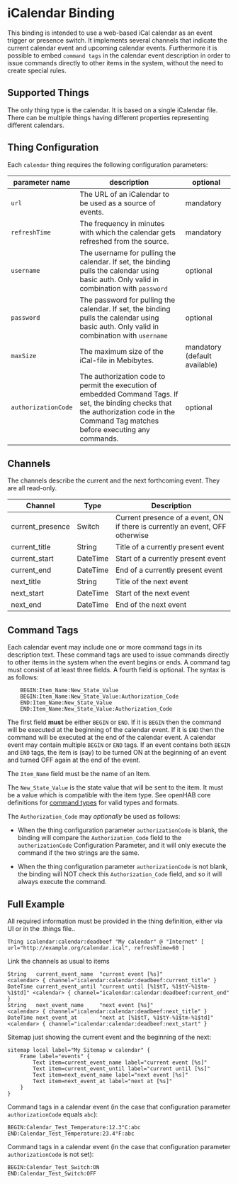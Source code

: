 # iCalendar Binding

This binding is intended to use a web-based iCal calendar as an event trigger or presence switch.
It implements several channels that indicate the current calendar event and upcoming calendar events.
Furthermore it is possible to embed `command tags` in the calendar event description in order to issue commands directly to other items in the system, without the need to create special rules. 

## Supported Things

The only thing type is the calendar.
It is based on a single iCalendar file.
There can be multiple things having different properties representing different calendars.

## Thing Configuration

Each `calendar` thing requires the following configuration parameters:

| parameter name      | description                                                                                                                                                                               | optional                      |
|---------------------|-------------------------------------------------------------------------------------------------------------------------------------------------------------------------------------------|-------------------------------|
| `url`               | The URL of an iCalendar to be used as a source of events.                                                                                                                                 | mandatory                     |
| `refreshTime`       | The frequency in minutes with which the calendar gets refreshed from the source.                                                                                                          | mandatory                     |
| `username`          | The username for pulling the calendar. If set, the binding pulls the calendar using basic auth. Only valid in combination with `password`                                                 | optional                      |
| `password`          | The password for pulling the calendar. If set, the binding pulls the calendar using basic auth. Only valid in combination with `username`                                                 | optional                      |
| `maxSize`           | The maximum size of the iCal-file in Mebibytes.                                                                                                                                           | mandatory (default available) |
| `authorizationCode` | The authorization code to permit the execution of embedded Command Tags. If set, the binding checks that the authorization code in the Command Tag matches before executing any commands. | optional                      |

## Channels

The channels describe the current and the next forthcoming event.
They are all read-only.

| Channel           | Type      | Description                                                                   |
|-------------------|-----------|-------------------------------------------------------------------------------|
| current_presence  | Switch    | Current presence of a event, ON if there is currently an event, OFF otherwise |
| current_title     | String    | Title of a currently present event                                            |
| current_start     | DateTime  | Start of a currently present event                                            |
| current_end       | DateTime  | End of a currently present event                                              |
| next_title        | String    | Title of the next event                                                       |
| next_start        | DateTime  | Start of the next event                                                       |
| next_end          | DateTime  | End of the next event                                                         |

## Command Tags

Each calendar event may include one or more command tags in its description text.
These command tags are used to issue commands directly to other items in the system when the event begins or ends.
A command tag must consist of at least three fields.
A fourth field is optional.
The syntax is as follows:

```
	BEGIN:Item_Name:New_State_Value
	BEGIN:Item_Name:New_State_Value:Authorization_Code
	END:Item_Name:New_State_Value
	END:Item_Name:New_State_Value:Authorization_Code
```

The first field **must** be either `BEGIN` or `END`.
If it is `BEGIN` then the command will be executed at the beginning of the calendar event.
If it is `END` then the command will be executed at the end of the calendar event.
A calendar event may contain multiple `BEGIN` or `END` tags.
If an event contains both `BEGIN` and `END` tags, the item is (say) to be turned ON at the beginning of an event and turned OFF again at the end of the event.
 
The `Item_Name` field must be the name of an Item.

The `New_State_Value` is the state value that will be sent to the item.
It must be a value which is compatible with the item type. See openHAB core definitions for [command types](https://www.openhab.org/docs/concepts/items.html#state-and-command-type-formatting) for valid types and formats.

The `Authorization_Code` may *optionally* be used as follows:

- When the thing configuration parameter `authorizationCode` is blank, the binding will compare the `Authorization_Code` field to the `authorizationCode` Configuration Parameter, and it will only execute the command if the two strings are the same.

- When the thing configuration parameter `authorizationCode` is not blank, the binding will NOT check this `Authorization_Code` field, and so it will always execute the command.

 
## Full Example

All required information must be provided in the thing definition, either via UI or in the .things file..

```
Thing icalendar:calendar:deadbeef "My calendar" @ "Internet" [ url="http://example.org/calendar.ical", refreshTime=60 ]
```

Link the channels as usual to items

```
String   current_event_name  "current event [%s]"                       <calendar> { channel="icalendar:calendar:deadbeef:current_title" }
DateTime current_event_until "current until [%1$tT, %1$tY-%1$tm-%1$td]" <calendar> { channel="icalendar:calendar:deadbeef:current_end" }
String   next_event_name     "next event [%s]"                          <calendar> { channel="icalendar:calendar:deadbeef:next_title" }
DateTime next_event_at       "next at [%1$tT, %1$tY-%1$tm-%1$td]"       <calendar> { channel="icalendar:calendar:deadbeef:next_start" }
```

Sitemap just showing the current event and the beginning of the next:

```
sitemap local label="My Sitemap w calendar" {
    Frame label="events" {
        Text item=current_event_name label="current event [%s]"
        Text item=current_event_until label="current until [%s]"
        Text item=next_event_name label="next event [%s]"
        Text item=next_event_at label="next at [%s]"
    }
}
```

Command tags in a calendar event (in the case that configuration parameter `authorizationCode` equals `abc`):

```
BEGIN:Calendar_Test_Temperature:12.3°C:abc
END:Calendar_Test_Temperature:23.4°F:abc
```

Command tags in a calendar event (in the case that configuration parameter `authorizationCode` is not set):

```
BEGIN:Calendar_Test_Switch:ON
END:Calendar_Test_Switch:OFF
```
